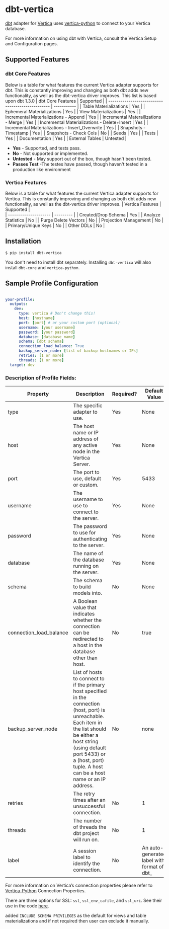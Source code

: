 # dbt-vertica
[dbt](https://www.getdbt.com/) adapter for [Vertica](https://www.vertica.com/) uses [vertica-python](https://github.com/vertica/vertica-python) to connect to your Vertica database.

For more information on using dbt with Vertica, consult the Vertica Setup and Configuration pages.

## Supported Features
### dbt Core Features
Below is a table for what features the current Vertica adapter supports for dbt. This is constantly improving and changing as both dbt adds new functionality, as well as the dbt-vertica driver improves. This list is based upon dbt 1.3.0
|                dbt Core Features                  | Supported   |
| ------------------------------------------------- | ----------- |
| Table Materializations                            | Yes         |
| Ephemeral Materializations                        | Yes         |
| View Materializations                             | Yes         |
| Incremental Materializations - Append             | Yes         |
| Incremental Materailizations - Merge              | Yes         |
| Incremental Materializations - Delete+Insert      | Yes         |
| Incremental Materializations - Insert_Overwrite   | Yes         |
| Snapshots - Timestamp                             | Yes         |
| Snapshots - Check Cols                            | No  |
| Seeds                                             | Yes         |
| Tests                                             | Yes         |
| Documentation                                     | Yes         |
| External Tables                                   | Untested    |
* **Yes** - Supported, and tests pass.
* **No** - Not supported or implemented.
* **Untested** - May support out of the box, though hasn't been tested.
* **Passes Test** -The testes have passed, though haven't tested in a production like environment
### Vertica Features
Below is a table for what features the current Vertica adapter supports for Vertica. This is constantly improving and changing as both dbt adds new functionality, as well as the dbt-vertica driver improves.
|   Vertica Features    | Supported |    
| --------------------- | --------- |
| Created/Drop Schema   | Yes       |
| Analyze Statistics    | No        |
| Purge Delete Vectors  | No        |
| Projection Management | No        |
| Primary/Unique Keys   | No        |
| Other DDLs            | No        |

## Installation
```
$ pip install dbt-vertica
```
You don't need to install dbt separately. Installing `dbt-vertica` will also install `dbt-core` and `vertica-python`.
## Sample Profile Configuration
```profiles.yml

your-profile:
  outputs:
    dev:
      type: vertica # Don't change this!
      host: [hostname]
      port: [port] # or your custom port (optional)
      username: [your username] 
      password: [your password] 
      database: [database name] 
      schema: [dbt schema] 
      connection_load_balance: True
      backup_server_node: [list of backup hostnames or IPs]
      retries: [1 or more]
      threads: [1 or more] 
  target: dev

```
### Description of Profile Fields:

| Property | Description | Required? | Default Value | Example |
| -------- | ----------- | --------- | ------------- | ------- |
|  type	   | The specific adapter to use. |	Yes	| None | vertica |
| host	| The host name or IP address of any active node in the Vertica Server. |	Yes |	None |	127.0.0.1 |
| port |	The port to use, default or custom. |	Yes	| 5433 | 5433 |
| username | The username to use to connect to the server. | Yes | None	| dbadmin |
| password | The password to use for authenticating to the server. | Yes | None | my_password |
| database | The name of the database running on the server. | Yes | None | my_db |
| schema | The schema to build models into. | No | None | VMart |
| connection_load_balance | A Boolean value that indicates whether the connection can be redirected to a host in the database other than host. | No | true | true |
| backup_server_node | List of hosts to connect to if the primary host specified in the connection (host, port) is unreachable. Each item in the list should be either a host string (using default port 5433) or a (host, port) tuple. A host can be a host name or an IP address. | No | none | ['123.123.123.123','www.abc.com',('123.123.123.124',5433)]
| retries | The retry times after an unsuccessful connection. | No | 1 | 3 |
| threads | The number of threads the dbt project will run on. | No | 1 | 3 |
| label | A session label to identify the connection. | No | An auto-generated label with format of: dbt_<username>	| dbt_dbadmin |

For more information on Vertica’s connection properties please refer to [Vertica-Python](https://github.com/vertica/vertica-python#create-a-connection) Connection Properties.

There are three options for SSL: `ssl`, `ssl_env_cafile`, and `ssl_uri`.
See their use in the code [here](https://github.com/mpcarter/dbt-vertica/blob/d15f925049dabd2833b4d88304edd216e3f654ed/dbt/adapters/vertica/connections.py#L72-L87).


added `INCLUDE SCHEMA PRIVILEGES` as the default for views and table materializations and if not required then user can exclude it manually.
